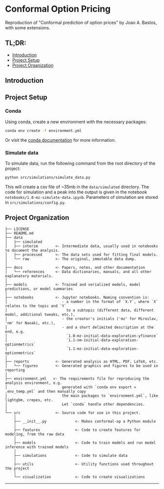 # Conformal Option Pricing <!-- omit in toc -->

Reproduction of "Conformal prediction of option prices" by Joao A. Bastos, with some extensions.

## TL;DR: <!-- omit in toc -->

- [Introduction](#introduction)
- [Project Setup](#project-setup)
- [Project Organization](#project-organization)

## Introduction

## Project Setup

### Conda <!-- omit in toc -->

Using conda, create a new environment with the necessary packages:

```bash
conda env create -f environment.yml
```

Or visit the [conda documentation](https://conda.io/projects/conda/en/latest/user-guide/tasks/manage-environments.html#creating-an-environment-from-an-environment-yml-file) for more information.

### Simulate data <!-- omit in toc -->

To simulate data, run the following command from the root directory of the project:

```bash
python src/simulations/simulate_data.py
```

This will create a csv file of ~35mb in the `data/simulated` directory. The code for simulation and
a peak into the output is given in the notebook `notebooks/1.0-mz-simulate-data.ipynb`. Parameters
of simulation are stored in `src/simulations/config.py`.


## Project Organization

```
├── LICENSE            
├── README.md          
├── data
│   ├── simulated      
│   ├── interim        <- Intermediate data, usually used in notebooks to document the analysis.
│   ├── processed      <- The data sets used for fitting final models. 
│   └── raw            <- The original, immutable data dump.
│
├── docs               <- Papers, notes, and other documentation
│   └── references     <- Data dictionaries, manuals, and all other explanatory materials.
│
├── models             <- Trained and serialized models, model predictions, or model summaries
│
├── notebooks          <- Jupyter notebooks. Naming convention is:
│                         - a number in the format of `X.Y`, where `X` relates to the topic and `Y`
│                           to a subtopic (different data, different model, additional tweaks, etc.),
│                         - the creator's initials ('mz' for Miroslav, 'nm' for Naoaki, etc.),
│                         - and a short delimited description at the end, e.g.
│                           `1.0-mz-initial-data-exploration-yfinance`
│                           `1.1-nm-initial-data-exploration-optionmetrics`
│                           `1.1-mz-initial-data-exploration-optionmetrics`
│
├── reports            <- Generated analysis as HTML, PDF, LaTeX, etc. 
│   └── figures        <- Generated graphics and figures to be used in reporting
│
├── environment.yml   <- The requirements file for reproducing the analysis environment, e.g.
│                         generated with `conda env export > .env_temp.yml` and then manually copy
│                         the main packages to `environment.yml`, like lightgbm, crepes, etc. 
│                         Let `conda` handle other dependencies.
│
└── src                <- Source code for use in this project.
    │
    ├── __init__.py             <- Makes conformal-op a Python module
    │        
    ├── features                <- Code to create features for modeling, from the raw data
    │
    ├── models                  <- Code to train models and run model inference with trained models
    │
    ├── simulations             <- Code to simulate data 
    │
    ├── utils                   <- Utility functions used throughout the project
    │
    └── visualization           <- Code to create visualizations
```

--------

